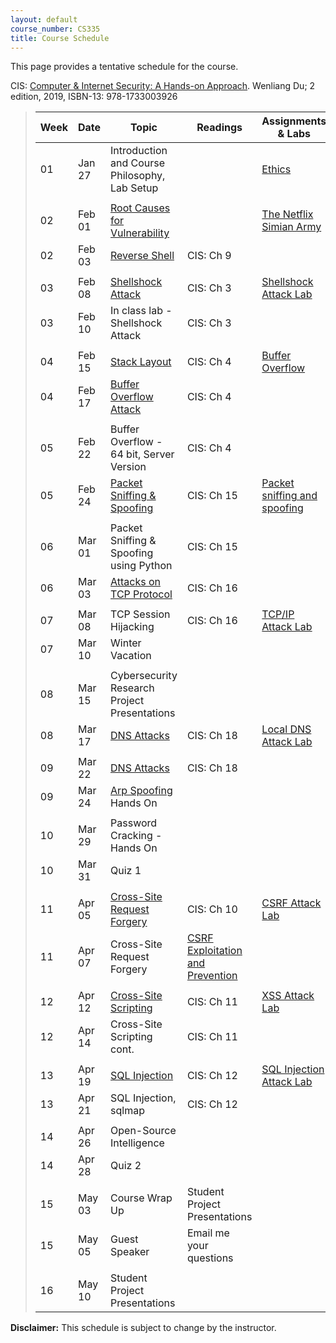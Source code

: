 ```yaml
---
layout: default
course_number: CS335
title: Course Schedule
---
```


This page provides a tentative schedule for the course.

CIS: <a href="https://www.amazon.com/Computer-Internet-Security-Hands-Approach/dp/1733003924">Computer & Internet Security: A Hands-on Approach</a>. Wenliang Du; 2 edition, 2019, ISBN-13: 978-1733003926
>  Week    | Date     | Topic        | Readings   | Assignments & Labs                                  
> -------- | -------- | ------------ | ---------- | -------------------------------------
> 01 | Jan 27 | Introduction and Course Philosophy, Lab Setup | | [Ethics](../assignments/ethics.html)
> | | | |
> 02 | Feb 01 | [Root Causes for Vulnerability](../slides/01_Reason_Vulnerability.pdf) | | [The Netflix Simian Army](https://netflixtechblog.com/the-netflix-simian-army-16e57fbab116)
> 02 | Feb 03 | [Reverse Shell](../slides/09_Reverse_Shell.pdf)| CIS: Ch 9 | |  
> | | | |
> 03 | Feb 08 | [Shellshock Attack](../slides/03_Shellshock.pdf) | CIS: Ch 3 | [Shellshock Attack Lab](../labs/shellshock.html)
> 03 | Feb 10 | In class lab - Shellshock Attack | CIS: Ch 3|  
> | | | |
> 04 | Feb 15 | [Stack Layout](../slides/04_Buffer_Overflow.pdf) | CIS: Ch 4 | [Buffer Overflow](../labs/buffer_overflow.html)
> 04 | Feb 17 | [Buffer Overflow Attack](../slides/04_Buffer_Overflow.pdf) | CIS: Ch 4 |
> | | | |
> 05 | Feb 22 | Buffer Overflow - 64 bit, Server Version | CIS: Ch 4 |
> 05 | Feb 24 | [Packet Sniffing & Spoofing](../slides/15_Packet_Sniffing_Spoofing.pdf) | CIS: Ch 15 | [Packet sniffing and spoofing](../labs/sniff_spoof.html)
> | | | |
> 06 | Mar 01 | Packet Sniffing & Spoofing using Python | CIS: Ch 15 |
> 06 | Mar 03 | [Attacks on TCP Protocol](../slides/16_TCP_Attack.pdf) | CIS: Ch 16 |
> | | | |
> 07 | Mar 08 | TCP Session Hijacking | CIS: Ch 16 | [TCP/IP Attack Lab](../labs/tcp_attack.html)
> 07 | Mar 10 | Winter Vacation |  |
> | | | |
> 08 | Mar 15 | Cybersecurity Research Project Presentations | |
> 08 | Mar 17 | [DNS Attacks](../slides/18_DNS_Attacks.pdf) | CIS: Ch 18 | [Local DNS Attack Lab](../labs/dns_attack.html)
> | | | |
> 09 | Mar 22 | [DNS Attacks](../slides/18_DNS_Attacks.pdf) | CIS: Ch 18 |
> 09 | Mar 24 | [Arp Spoofing](../slides/ARP_Spoofing.pdf) Hands On | |
> | | | |
> 10 | Mar 29 | Password Cracking - Hands On | |
> 10 | Mar 31 | Quiz 1 | |
> | | | |
> 11 | Apr 05 | [Cross-Site Request Forgery](../slides/10_Web_CSRF.pdf) | CIS: Ch 10 | [CSRF Attack Lab](../labs/csrf_attack.html)
> 11 | Apr 07 | Cross-Site Request Forgery | [CSRF Exploitation and Prevention](papers/csrf.pdf) |
> | | | |
> 12 | Apr 12 | [Cross-Site Scripting](../slides/11_Web_XSS.pdf) | CIS: Ch 11 | [XSS Attack Lab](../labs/xss_attack.html)
> 12 | Apr 14 | Cross-Site Scripting cont. | CIS: Ch 11 |
> | | | |
> 13 | Apr 19 | [SQL Injection](../slides/12_Web_SQL_Injection.pdf) | CIS: Ch 12 | [SQL Injection Attack Lab](../labs/sql_attack.html)
> 13 | Apr 21 | SQL Injection, sqlmap | CIS: Ch 12 |
> | | | |
> 14 | Apr 26 | Open-Source Intelligence | |
> 14 | Apr 28 | Quiz 2 | |
> | | | |
> 15 | May 03 | Course Wrap Up | Student Project Presentations |
> 15 | May 05 | Guest Speaker | Email me your questions |
> | | | |
> 16 | May 10 | Student Project Presentations

**Disclaimer:** This schedule is subject to change by the instructor.
